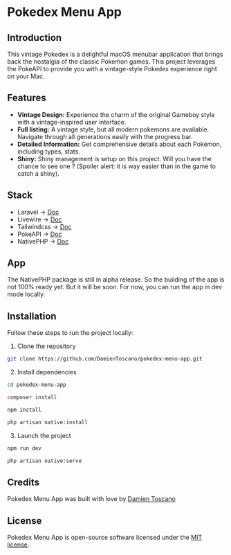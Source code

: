 # Pokedex Menu App

## Introduction

This vintage Pokedex is a delightful macOS menubar application that brings back the nostalgia of the classic Pokemon games. This project leverages the PokeAPI to provide you with a vintage-style Pokedex experience right on your Mac.

## Features
- **Vintage Design:** Experience the charm of the original Gameboy style with a vintage-inspired user interface.
- **Full listing:** A vintage style, but all modern pokemons are available. Navigate through all generations easily with the progress bar.
- **Detailed Information:** Get comprehensive details about each Pokémon, including types, stats.
- **Shiny:** Shiny management is setup on this project. Will you have the chance to see one ? (Spoiler alert: it is way easier than in the game to catch a shiny).

## Stack
- Laravel -> [Doc](https://laravel.com/)
- Livewire -> [Doc](https://livewire.laravel.com/)
- Tailwindcss -> [Doc](https://tailwindcss.com/)
- PokeAPI -> [Doc](https://pokeapi.co/)
- NativePHP -> [Doc](https://nativephp.com/)

## App
The NativePHP package is still in alpha release. So the building of the app is not 100% ready yet. But it will be soon. For now, you can run the app in dev mode locally.

## Installation

Follow these steps to run the project locally:

1. Clone the repository
```bash
git clone https://github.com/DamienToscano/pokedex-menu-app.git
```

2. Install dependencies
```bash
cd pokedex-menu-app

composer install

npm install

php artisan native:install
```

3. Launch the project
```bash
npm run dev

php artisan native:serve
```

## Credits

Pokedex Menu App was built with love by [Damien Toscano](https://twitter.com/DamienToscano)

## License

Pokedex Menu App is open-source software licensed under the [MIT license](https://opensource.org/licenses/MIT).